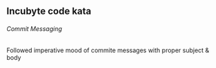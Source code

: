 <H2>Incubyte code kata</H1>
<H6>Commit Messaging </H6>
<div>Followed imperative mood of commite messages with proper subject & body</div>
